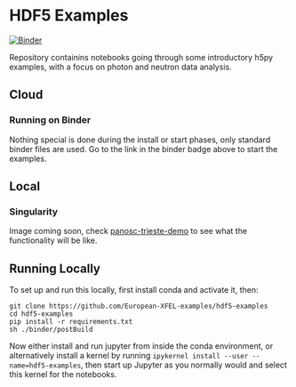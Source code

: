 # HDF5 Examples

[![Binder](https://mybinder.org/badge_logo.svg)](https://mybinder.org/v2/gh/European-XFEL-examples/hdf5-examples/master)

Repository containins notebooks going through some introductory
h5py examples, with a focus on photon and neutron data analysis.


## Cloud

### Running on Binder

Nothing special is done during the install or start phases, only
standard binder files are used. Go to the link in the binder badge
above to start the examples.


## Local

### Singularity

Image coming soon, check [panosc-trieste-demo](https://github.com/European-XFEL-examples/panosc-trieste-demo/blob/master/README.md)
to see what the functionality will be like.

## Running Locally

To set up and run this locally, first install conda and activate it, then:

```
git clone https://github.com/European-XFEL-examples/hdf5-examples
cd hdf5-examples
pip install -r requirements.txt
sh ./binder/postBuild
```

Now either install and run jupyter from inside the conda environment,
or alternatively install a kernel by running `ipykernel install --user --name=hdf5-examples`,
then start up Jupyter as you normally would and select this kernel
for the notebooks.
